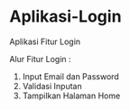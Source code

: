 # Aplikasi-Login
Aplikasi Fitur Login

Alur Fitur Login :
1. Input Email dan Password
2. Validasi Inputan
3. Tampilkan Halaman Home
